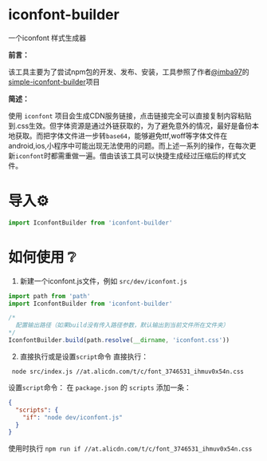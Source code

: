 # iconfont-builder

一个iconfont 样式生成器

**前言：**

  该工具主要为了尝试npm包的开发、发布、安装，工具参照了作者[@imba97](https://github.com/imba97)的[simple-iconfont-builder](https://github.com/imba97/simple-iconfont-builder)项目

**简述：**

  使用 `iconfont` 项目会生成CDN服务链接，点击链接完全可以直接复制内容粘贴到.css生效。但字体资源是通过外链获取的，为了避免意外的情况，最好是备份本地获取。而把字体文件进一步转`base64`，能够避免ttf,woff等字体文件在android,ios,小程序中可能出现无法使用的问题。而上述一系列的操作，在每次更新`iconfont`时都需重做一遍。借由该该工具可以快捷生成经过压缩后的样式文件。


# 导入⚙️
```javascript
import IconfontBuilder from 'iconfont-builder'
```

# 如何使用 ❔
1. 新建一个iconfont.js文件，例如 `src/dev/iconfont.js`
```javascript
import path from 'path'
import IconfontBuilder from 'iconfont-builder'

/* 
  配置输出路径（如果build没有传入路径参数，默认输出到当前文件所在文件夹）
*/
IconfontBuilder.build(path.resolve(__dirname, 'iconfont.css'))  
```

2. 直接执行或是设置`script`命令
直接执行：
```shell
 node src/index.js //at.alicdn.com/t/c/font_3746531_ihmuv0x54n.css
 ```
 设置`script`命令：
在 `package.json` 的 `scripts` 添加一条：
```json
{
  "scripts": {
    "if": "node dev/iconfont.js"
  }
}
```
使用时执行 `npm run if //at.alicdn.com/t/c/font_3746531_ihmuv0x54n.css`
